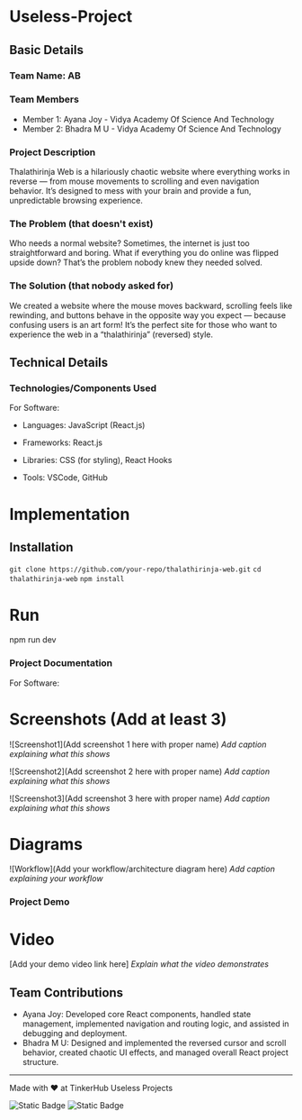# Useless-Project
## Basic Details
### Team Name: AB


### Team Members
- Member 1: Ayana Joy - Vidya Academy Of Science And Technology
- Member 2: Bhadra M U - Vidya Academy Of Science And Technology

### Project Description
Thalathirinja Web is a hilariously chaotic website where everything works in reverse — from mouse movements to scrolling and even navigation behavior. It’s designed to mess with your brain and provide a fun, unpredictable browsing experience.

### The Problem (that doesn't exist)
Who needs a normal website? Sometimes, the internet is just too straightforward and boring. What if everything you do online was flipped upside down? That’s the problem nobody knew they needed solved.

### The Solution (that nobody asked for)
We created a website where the mouse moves backward, scrolling feels like rewinding, and buttons behave in the opposite way you expect — because confusing users is an art form! It’s the perfect site for those who want to experience the web in a “thalathirinja” (reversed) style.



## Technical Details
### Technologies/Components Used
For Software:
- Languages: JavaScript (React.js)

- Frameworks: React.js

- Libraries: CSS (for styling), React Hooks

- Tools: VSCode, GitHub

# Implementation

## Installation

```git clone https://github.com/your-repo/thalathirinja-web.git```
```cd thalathirinja-web```
```npm install```

# Run
npm run dev

### Project Documentation
For Software:

# Screenshots (Add at least 3)
![Screenshot1](Add screenshot 1 here with proper name)
*Add caption explaining what this shows*

![Screenshot2](Add screenshot 2 here with proper name)
*Add caption explaining what this shows*

![Screenshot3](Add screenshot 3 here with proper name)
*Add caption explaining what this shows*

# Diagrams
![Workflow](Add your workflow/architecture diagram here)
*Add caption explaining your workflow*

### Project Demo
# Video
[Add your demo video link here]
*Explain what the video demonstrates*


## Team Contributions
- Ayana Joy: Developed core React components, handled state management, implemented navigation and routing logic, and assisted in debugging and deployment.
- Bhadra M U: Designed and implemented the reversed cursor and scroll behavior, created chaotic UI effects, and managed overall React project structure.



---
Made with ❤️ at TinkerHub Useless Projects 

![Static Badge](https://img.shields.io/badge/TinkerHub-24?color=%23000000&link=https%3A%2F%2Fwww.tinkerhub.org%2F)
![Static Badge](https://img.shields.io/badge/UselessProjects--25-25?link=https%3A%2F%2Fwww.tinkerhub.org%2Fevents%2FQ2Q1TQKX6Q%2FUseless%2520Projects)
